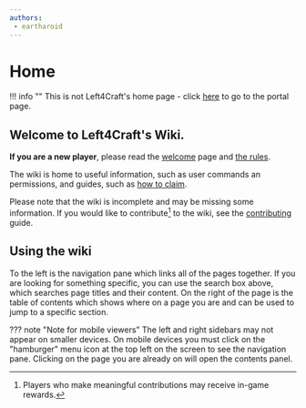 ```yaml
---
authors: 
 - eartharoid
---
```

# Home

!!! info ""
	This is not Left4Craft's home page -  click [here](https://www.left4craft.org) to go to the portal page.

## **Welcome to Left4Craft's Wiki.**

**If you are a new player**, please read the [welcome](/welcome) page and [the rules](/rules).

The wiki is home to useful information, such as user commands an permissions, and guides, such as [how to claim](/claims).

Please note that the wiki is incomplete and may be missing some information. If you would like to contribute[^1] to the wiki, see the [contributing](/contributing) guide.

## Using the wiki

To the left is the navigation pane which links all of the pages together. If you are looking for something specific, you can use the search box above, which searches page titles and their content. On the right of the page is the table of contents which shows where on a page you are and can be used to jump to a specific section.

??? note "Note for mobile viewers"
	The left and right sidebars may not appear on smaller devices. On mobile devices you must click on the "hamburger" menu icon at the top left on the screen to see the navigation pane. Clicking on the page you are already on will open the contents panel.

[^1]: Players who make meaningful contributions may receive in-game rewards.

